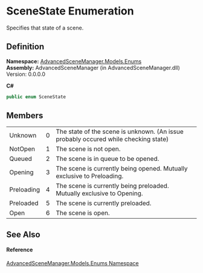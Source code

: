 # SceneState Enumeration


Specifies that state of a scene.



## Definition
**Namespace:** <a href="N_AdvancedSceneManager_Models_Enums">AdvancedSceneManager.Models.Enums</a>  
**Assembly:** AdvancedSceneManager (in AdvancedSceneManager.dll) Version: 0.0.0.0

**C#**
``` C#
public enum SceneState
```



## Members
<table>
<tr>
<td>Unknown</td>
<td>0</td>
<td>The state of the scene is unknown. (An issue probably occured while checking state)</td></tr>
<tr>
<td>NotOpen</td>
<td>1</td>
<td>The scene is not open.</td></tr>
<tr>
<td>Queued</td>
<td>2</td>
<td>The scene is in queue to be opened.</td></tr>
<tr>
<td>Opening</td>
<td>3</td>
<td>The scene is currently being opened. Mutually exclusive to Preloading.</td></tr>
<tr>
<td>Preloading</td>
<td>4</td>
<td>The scene is currently being preloaded. Mutually exclusive to Opening.</td></tr>
<tr>
<td>Preloaded</td>
<td>5</td>
<td>The scene is currently preloaded.</td></tr>
<tr>
<td>Open</td>
<td>6</td>
<td>The scene is open.</td></tr>
</table>

## See Also


#### Reference
<a href="N_AdvancedSceneManager_Models_Enums">AdvancedSceneManager.Models.Enums Namespace</a>  
